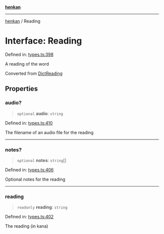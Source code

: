 [**henkan**](../README.md)

***

[henkan](../README.md) / Reading

# Interface: Reading

Defined in: [types.ts:398](https://github.com/Ronokof/Henkan/blob/a8409ff59a4d15090def2ea20c6de370a8a9f4b3/src/types.ts#L398)

A reading of the word

Converted from [DictReading](DictReading.md)

## Properties

### audio?

> `optional` **audio**: `string`

Defined in: [types.ts:410](https://github.com/Ronokof/Henkan/blob/a8409ff59a4d15090def2ea20c6de370a8a9f4b3/src/types.ts#L410)

The filename of an audio file for the reading

***

### notes?

> `optional` **notes**: `string`[]

Defined in: [types.ts:406](https://github.com/Ronokof/Henkan/blob/a8409ff59a4d15090def2ea20c6de370a8a9f4b3/src/types.ts#L406)

Optional notes for the reading

***

### reading

> `readonly` **reading**: `string`

Defined in: [types.ts:402](https://github.com/Ronokof/Henkan/blob/a8409ff59a4d15090def2ea20c6de370a8a9f4b3/src/types.ts#L402)

The reading (in kana)
